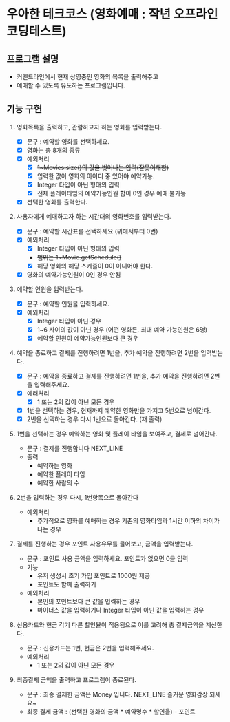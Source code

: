 # 우아한 테크코스 (영화예매 : 작년 오프라인 코딩테스트)

## 프로그램 설명

- 커멘드라인에서 현재 상영중인 영화의 목록을 출력해주고
- 예매할 수 있도록 유도하는 프로그램입니다.

## 기능 구현

1. 영화목록을 출력하고, 관람하고자 하는 영화를 입력받는다.
    
    - [x] 문구 : 예약할 영화를 선택하세요.
    - [x] 영화는 총 8개의 종류 
    - [x] 예외처리
        - [x] ~~1~Movies.size()의 값을 벗어나는 입력(잘못이해함)~~
        - [x] 입력한 값이 영화의 아이디 중 있어야 예약가능.
        - [x] Integer 타입이 아닌 형태의 입력
        - [x] 전체 플레이타임의 예약가능인원 합이 0인 경우 예매 불가능
    - [x] 선택한 영화를 출력한다.

2. 사용자에게 예매하고자 하는 시간대의 영화번호를 입력받는다.

    - [x] 문구 : 예약할 시간표를 선택하세요 (위에서부터 0번)
    - [x] 예외처리
        - [x] Integer 타입이 아닌 형태의 입력 
        - ~~범위는 1~Movie.getSchedule()~~
        - [x] 해당 영화의 해당 스케쥴이 0이 아니어야 한다.
    - [x] 영화의 예약가능인원이 0인 경우 안됨

3. 예약할 인원을 입력받는다.
    
    -[x] 문구 : 예약할 인원을 입력하세요.
    -[x] 예외처리
        -[x] Integer 타입이 아닌 경우
        -[x] 1~6 사이의 값이 아닌 경우 (어떤 영화든, 최대 예약 가능인원은 6명)
        -[x] 예약할 인원이 예약가능인원보다 큰 경우
 
4. 예약을 종료하고 결제를 진행하려면 1번을, 추가 예약을 진행하려면 2번을 입력받는다.

    -[x] 문구 : 예약을 종료하고 결제를 진행하려면 1번을, 추가 예약을 진행하려면 2번을 입력해주세요.
    -[x] 에러처리
        -[x] 1 또는 2의 값이 아닌 모든 경우
    -[x] 1번을 선택하는 경우, 현재까지 예약한 영화만을 가지고 5번으로 넘어간다.
    -[x] 2번을 선택하는 경우 다시 1번으로 돌아간다. (재 출력)

5. 1번을 선택하는 경우 예약하는 영화 및 플레이 타임을 보여주고, 결제로 넘어간다.

    - 문구 : 결제를 진행합니다 NEXT_LINE 
    - 출력
        - 예약하는 영화
        - 예약한 플레이 타임
        - 예약한 사람의 수
        
6. 2번을 입력하는 경우 다시, 1번항목으로 돌아간다
    
    - 예외처리
        - 추가적으로 영화를 예매하는 경우 기존의 영화타임과 1시간 이하의 차이가 나는 경우 

7. 결제를 진행하는 경우 포인트 사용유무를 물어보고, 금액을 입력받는다.

    - 문구 : 포인트 사용 금액을 입력하세요. 포인트가 없으면 0을 입력
    - 기능
        - 유저 생성시 초기 가입 포인트로 1000원 제공
        - 포인트도 함께 출력하기
    - 예외처리
        - 본인의 포인트보다 큰 값을 입력하는 경우
        - 마이너스 값을 입력하거나 Integer 타입이 아닌 값을 입력하는 경우
    
8. 신용카드와 현금 각기 다른 할인율이 적용됨으로 이를 고려해 총 결제금액을 계산한다.

    - 문구 : 신용카드는 1번, 현금은 2번을 입력해주세요.
    - 예외처리
        - 1 또는 2의 값이 아닌 모든 경우

9. 최종결제 금액을 출력하고 프로그램이 종료된다.

    - 문구 : 최종 결제한 금액은 Money 입니다. NEXT_LINE 즐거운 영화감상 되세요~
    - 최종 결제 금액 : (선택한 영화의 금액 * 예약명수 * 할인율) - 포인트